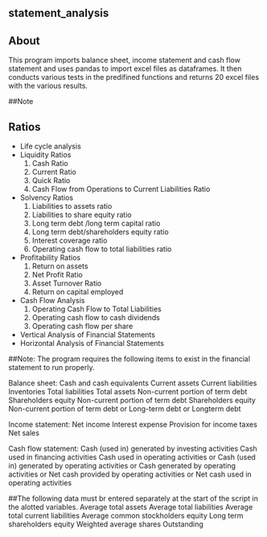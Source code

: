 ## statement_analysis

## About
This program imports balance sheet, income statement and cash flow statement and uses pandas to import excel files as dataframes.
It then conducts various tests in the predifined functions and returns 20 excel files with the various results.

##Note 

## Ratios
+ Life cycle analysis
+ Liquidity Ratios
  1.  Cash Ratio
  2.  Current Ratio
  3.  Quick Ratio
  4.  Cash Flow from Operations to Current Liabilities Ratio
+ Solvency Ratios
  1.  Liabilities to assets ratio
  2.  Liabilities to share equity ratio
  3.  Long term debt /long term capital ratio
  4.  Long term debt/shareholders equity ratio
  5.  Interest coverage ratio 
  6.  Operating cash flow to total liabilities ratio
+ Profitability Ratios
  1.  Return on assets
  2.  Net Profit Ratio
  3.  Asset Turnover Ratio
  4.  Return on capital employed
+ Cash Flow Analysis
  1.  Operating Cash Flow to Total Liabilities
  2.  Operating cash flow to cash dividends
  3.  Operating cash flow per share
+ Vertical Analysis of Financial Statements
+ Horizontal Analysis of Financial Statements

##Note: The program requires the following items to exist in the financial statement to run properly.


Balance sheet:
    Cash and cash equivalents
    Current assets
    Current liabilities
    Inventories
    Total liabilities
    Total assets
    Non-current portion of term debt
    Shareholders equity
    Non-current portion of term debt
    Shareholders equity
    Non-current portion of term debt or Long-term debt or Longterm debt

Income statement:
    Net income
    Interest expense
    Provision for income taxes
    Net sales

Cash flow statement:
    Cash (used in) generated by investing activities
    Cash used in financing activities
    Cash used in operating activities or Cash (used in) generated by operating activities  or 
    Cash generated by operating activities  or Net cash provided by operating activities  or 
    Net cash used in operating activities 

##The following data must br entered separately at the start of the script in the alotted variables.
    Average total assets
    Average total liabilities
    Average total current liabilities
    Average common stockholders equity
    Long term shareholders equity
    Weighted average shares Outstanding
